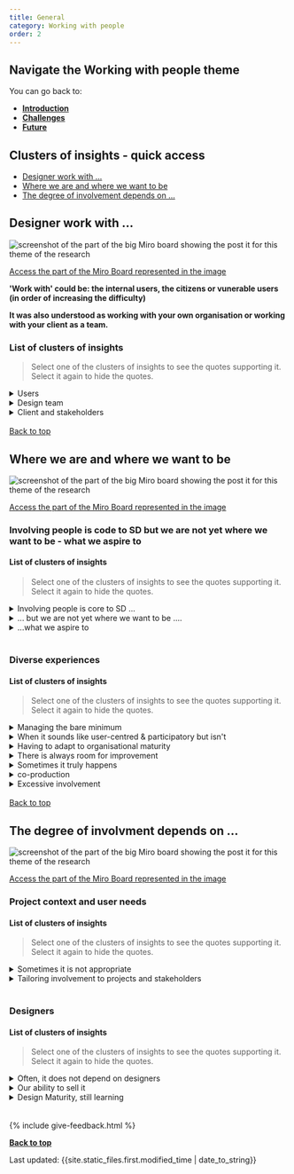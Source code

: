 ```yaml
---
title: General
category: Working with people
order: 2
---
```


<div class="nav-panel">
   <h2>Navigate the Working with people theme</h2>
   <p style="margin-bottom: 0">You can go back to:</p>
   <ul>
      <li><a href="/practitioner-stories/Working-with-people/intro"><strong>Introduction</strong></a></li>
      <li><a href="/practitioner-stories/Working-with-people/challenges"><strong>Challenges</strong></a></li>
      <li><a href="/practitioner-stories/Working-with-people/future"><strong>Future</strong></a></li>
   </ul>
</div>


<h2 class="top-line">Clusters of insights - quick access</h2>

- [Designer work with ...](#design-work-with)
- [Where we are and where we want to be](#where-we-are-and-where-we-want-to-be)
- [The degree of involvement depends on ...](#the-degree-of-involvement-depends-on)



<h2 class="top-line" id="design-work-with">Designer work with ...</h2>

![screenshot of the part of the big Miro board showing the post it for this theme of the research](/practitioner-stories/images/working-with/working-with-gen1.png)
<p><a href="https://miro.com/app/board/o9J_ldOzA14=/?moveToWidget=3074457352333741125&cot=14" target="_blank">Access the part of the Miro Board represented in the image</a></p>

**'Work with' could be: the internal users, the citizens or vunerable users (in order of increasing the difficulty)**

**It was also understood as working with your own organisation or working with your client as a team.**

### List of clusters of insights

> Select one of the clusters of insights to see the quotes supporting it. Select it again to hide the quotes.

 <details>
 <summary>Users</summary>
 <ul>
    <li>Things like usability testing and surveys and card sorting and all that kind of stuff. We also occasionally do co-design events</li>
 </ul>
 </details>
  <details>
 <summary>Design team</summary>
 <ul>
    <li>In the job that I‘m in at the moment, I‘m really, really privileged that I‘m working with a whole user research team. Which is a bit new for me. now that I can concentrate on designing the thing.</li>
    <li> How do I involve the whole team into the design work? I‘ve always made my work very visual very early. I like to sketch as soon as there is a thought in my head so that I can show to other people and say “hey, the thing we‘re discussing, is it this or is it this?” And almost like give them the pen so that they can change the drawing as early on as possible. So wherever I‘m working I tend to cover the walls</li>
 </ul>
 </details>
  <details>
 <summary>Client and stakeholders</summary>
 <ul>
    <li>[with some clients] you work as a team, you run the session together, you're designing the sessions together, you're on that journey together all the way through. [...] other times, clients are much more removed, they don't have as much time, or they might be like a project sponsor that you check in with, on a regular basis and then you have to run the sessions or being in the other stakeholders at different times</li>
    <li>The people delivering the services have been so fundamental to how I've been able to do this work, because it has been only me up until now. So they have both been my research participants but also the people educating me as I go along. So that’s been really fundamental</li>
 </ul>
 </details>
<br>
<a class="button" href="#">Back to top</a>

<h2 class="top-line" id="where-we-are-and-where-we-want-to-be">Where we are and where we want to be</h2>

![screenshot of the part of the big Miro board showing the post it for this theme of the research](/practitioner-stories/images/working-with/working-with-gen2.png)
<p><a href="https://miro.com/app/board/o9J_ldOzA14=/?moveToWidget=3074457352333741118&cot=14" target="_blank">Access the part of the Miro Board represented in the image</a></p>

### Involving people is code to SD but we are not yet where we want to be - what we aspire to

#### List of clusters of insights

> Select one of the clusters of insights to see the quotes supporting it. Select it again to hide the quotes.

 <details>
 <summary> Involving people is core to SD ...</summary>
 <ul>
    <li>You can’t design without research. I really disagree with anybody that calls himself a service designer but does not involve the users. For me, it goes against the core principles of service design</li>
    <li>I would go as far to say I rarely think we have ever designed something without involving people in it. I can’t really. [...]  people are involved because it is also going to affected by that thing that you are designing.</li>
    <li>For me service design is primarily about co-production</li>
    <li>We definitely do because it is important to us to be able to tell people the stories</li>
    <li><strong>Not all service design is human-centred, and sometimes that's ok</strong></li>
 </ul>
 </details>
  <details>
 <summary>... but we are not yet where we want to be ....</summary>
 <ul>
    <li>I have been able to involve  and work with people that would be affected by a design , but it's always been not as far as I would like it to go</li>
    <li>I don’t think we‘re 100% there yet [...], we‘re caught in research and paper, but not necessary having meaningfully embed people</li>
    <li>I think it is incredibly important.  But we are not getting there. [...] At the moment, we count ourselves really lucky if we can design for  people</li>
    <li>It depends on how far you take that. [...] We would always make sure that, given capacity, we would always meet the minimum of the criteria of what we set out across how we do research... But we are always wanting to move it further. [...] [...] To bring citizens properly into the process of co-design, I think we are maybe at a certain level, but we definitely want to get up here</li>
 </ul>
 </details>
  <details>
 <summary>...what we aspire to</summary>
 <ul>
    <li>We have ambitions to do that in a much more kind of strong and participatory way that we do now. [...] To bring citizens properly into the process of co-design. [...] there’s a lot in there around citizen participation and upscaling.</li>
    <li> if you were to bring someone like me into a project, my starting point would always be: "how close can I get to having the user of this service on my team?" and then they would be given a fair value exchange for their time, we will share credit with them, we will share maintenance with them there after</li>
    <li>Having meaningfully embed people.We‘re heading into this direction. [...] I guess that sort of thinking like, 'Here is the framework [...] If you want to work with people and involve people meaningfully, here is how to do it</li>
    <li>I hope we can move to more designing with</li>
 </ul>
 </details>
<br>

### Diverse experiences

#### List of clusters of insights

> Select one of the clusters of insights to see the quotes supporting it. Select it again to hide the quotes.

 <details>
 <summary>Managing the bare minimum</summary>
 <ul>
    <li>We‘re caught in research and paper, [...] But I think it‘s definitely a new thing for the [sector], and we feel very excited about it since they are taking public views and opinions into account and changing the service</li>
    <li>We have this ambition to not just inviting a bunch of citizens into a big, scary building, and siting them down, and taking them through something, and then taking away the stuff, and then what do we do with it? You know, that to me is the minimum. I think that’s where we got to in terms of the level of maturity</li>
    <li>We would always meet the minimum of the criteria of what we set out across how we do research</li>
    <li>At the moment, we count ourselves really lucky if we can design for people. [...] The best I can do at the moment is to convince people of user-centred design in the same way that they aspire to person-centred [services]</li>
 </ul>
 </details>
  <details>
 <summary>When it sounds like user-centred & participatory but isn't</summary>
 <ul>
    <li>People say they are participatory and  include people. They are human-centred. But you start to scratch what they are actually asking me to do that's not the case at all. So there is a lot of opportunities that end up not being available to be very participative with everything - from the definition of project brief, to research and recruitment, all the way to the end - and sometimes it's only revealed after you come at the door. You think "wait a minute, that's not what I thought was going on"</li>
    <li>There are different levels of maturity for that. [...] sometimes [public sector organisations] think they are doing it, but they are not. They are doing pretty much traditional consultation style and calling it research</li>
    <li>It's quite easy to confuse involving people in your process, with designing with them. You can involve people in a design process from a user research point of view, and it becomes about them answering questions that you have already thought about, or them interacting with prototypes or you're involving them for a sort of pre-set reason. Whereas [in] participatory design you might not know yet the questions that you want to ask, you just know that these stakeholders need to be together in a room so that we can frame the problem</li>
 </ul>
 </details>
  <details>
 <summary>Having to adapt to organisational maturity</summary>
 <ul>
    <li>We started [designing with], and then realised that it was so advanced that it was putting people off. So we just had to lower our standards a little bit [...] and leave it for later unfortunately. [...] The best I can do at the moment is to convince people of user-centred design in the same way that they aspire to person-centred [services], and then try and use what other organisations have done, or the insights that are already out there, and build our designs on top of that. And perhaps once that is an established process to an extent, I hope we can move to more designing with</li>
 </ul>
 </details>
   <details>
 <summary>There is always room for improvement</summary>
 <ul>
    <li>[In terms of user involvement and reseach] there is always space for improvement</li>
    <li>There is a lot of work to be done there. It will never be finished. And we’ll always agonise over it and look at ourselves and say ‘what could  be done better'</li>
 </ul>
 </details>
  <details>
 <summary>Sometimes it truly happens</summary>
 <ul>
    <li>I have had opportunities through certain projects to be very participatory</li>
    <li>I think everyone is always convinced it's the right thing to do , if I'm thinking about a couple of projects that have been more participatory, the environment, the culture, the psychological safety and the space to have creative conversation about the approach to really push boundaries, seems to be more available to organisation that may not be larger or government</li>
 </ul>
 </details>
  <details>
 <summary>co-production</summary>
 <ul>
    <li>[In] co-production there’s no expert really, but there might be a facilitator driving those design decisions. I’ve done that in different  areas, where we had to be the drivers but also took the back seat and  more kind of build leadership with the people</li>
 </ul>
 </details>
  <details>
 <summary>Excessive involvement</summary>
 <ul>
    <li>We started [designing with people], and then realised that it was so advanced that it was putting people off</li>
    <li>[A project] involved everyone in the community to design this website for themselves, and it was so unusable, cause they just through everything at it. They’ve just gone for ‘everyone can post and designing wireframes, and it was really nice, it felt nice, but what the designer should have done was take the inside of what was being inferred and turn it into to an actual working design based on their expertise as a practitioner, cause they know what works</li>
    <li>If you are a technical expert in the materia lyou are designing for - like a data model - I do not expect somebody on the high street to design that by themselves. But I can go and understand their experiences and involve them to the right level to help make the right decisions for that product or service. I kind of have a matrix for this of user involvement. But I think we do need to sometimes calm down about that. And I am really saying this in a sense, like I don’t want to sound like I’m one of those design experts: ‘oh, I’m the service designer, I’m the expert, I’m really not. But I just think we over go way into detail about people being involved in the design process...</li>
    <li>I do think that this argument of like codesign or user-research is really tokenistic, I get it, but [it depends on what you are designing]. I think we do need to sometimes calm down about that. I don’t want to sound like I’m one of those design experts: ‘oh, I’m the service designer, I’m the expert, I’m really not. But I just think we over go way into detail about people being involved in the design process...</li>
 </ul>
 </details>
<br>
<a class="button" href="#">Back to top</a>

<h2 class="top-line" id="the-degree-of-involvement-depends-on">The degree of involvment depends on ...</h2>

![screenshot of the part of the big Miro board showing the post it for this theme of the research](/practitioner-stories/images/working-with/working-with-gen3.png)
<p><a href="https://miro.com/app/board/o9J_ldOzA14=/?moveToWidget=3074457352333741116&cot=14" target="_blank">Access the part of the Miro Board represented in the image</a></p>

### Project context and user needs

#### List of clusters of insights

> Select one of the clusters of insights to see the quotes supporting it. Select it again to hide the quotes.

 <details>
 <summary>Sometimes it is not appropriate</summary>
 <ul>
    <li>There is just this extreme unbalance in power. Often, it might just not be appropriate for us to do. I can’t really imagine me and [someone delivering the service]  doing some sensemaking, even though it might be extremely beneficial for the community</li>
    <li>[designing services for people in high risk of suicide], we couldn’t work with them. We had to work with professionals and practitioners to get their stories</li>
 </ul>
 </details>
  <details>
 <summary>Tailoring involvement to projects and stakeholders</summary>
 <ul>
    <li>At our work, typically, is probably more about user-researcher codesign to a point, and not co-production, [...] I think that at all times I involve people but it just depends on the context and how much that needs to be there</li>
    <li>we have some stakeholders we chat to on a weekly basis, but then we also have a long list of stakeholders that we try to engage as well, we are bringing them in for specific thing at different points because their time is limited</li>
    <li>A lot of people talk about how people need to be more involved in designing the things that will affect them to a level of coproduction or codevelopment. I agree with that when it comes to certain types of services, or things [..] like a community or cooperative model, you know, social care in the community</li>
 </ul>
 </details>
<br>

### Designers

#### List of clusters of insights

> Select one of the clusters of insights to see the quotes supporting it. Select it again to hide the quotes.

 <details>
 <summary>Often, it does not depend on designers</summary>
 <ul>
    <li>The opportunities that I have to design with people for paid work are really not always up to me</li>
 </ul>
 </details>
  <details>
 <summary>Our ability to sell it</summary>
 <ul>
    <li>There are different levels of maturity for that. You’re not gonna solve that overnight. [...] we are quite open about the fact that some areas we really don’t know how to sell it [...] these are really big, complex, challenging problems and everyone has a different perspective on it</li>
 </ul>
 </details>
  <details>
 <summary>Design Maturity, still learning</summary>
 <ul>
    <li>there’s a lot in there around citizen participation and upscaling. So to us there is a lot more that we should and could be doing to bring citizens properly into the process of co-design. [...] And again, we need to figure out how to do that. What’s practical, what’s safe. What is the right way to go about that. What’s the effective thing to do there</li>
 </ul>
 </details>
<br>
<br>
{% include give-feedback.html %}

<p><a href="#"><strong>Back to top</strong></a></p>

<div>Last updated: {{site.static_files.first.modified_time | date_to_string}}

<!--

<a href="" target="_blank"></a>

-->